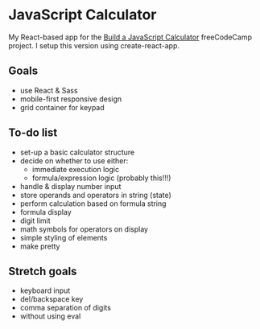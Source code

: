 # JavaScript Calculator

My React-based app for the [Build a JavaScript Calculator](https://www.freecodecamp.org/learn/front-end-libraries/front-end-libraries-projects/build-a-javascript-calculator) freeCodeCamp project. I setup this version using create-react-app.

## Goals

- use React & Sass
- mobile-first responsive design
- grid container for keypad

## To-do list

- set-up a basic calculator structure
- decide on whether to use either:
  - immediate execution logic
  - formula/expression logic (probably this!!!)
- handle & display number input
- store operands and operators in string (state)
- perform calculation based on formula string
- formula display
- digit limit
- math symbols for operators on display
- simple styling of elements
- make pretty

## Stretch goals

- keyboard input
- del/backspace key
- comma separation of digits
- without using eval
